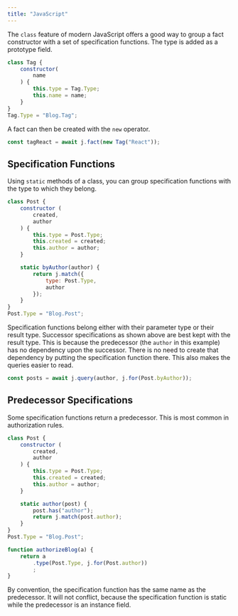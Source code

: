 ```yaml
---
title: "JavaScript"
---
```


The `class` feature of modern JavaScript offers a good way to group a fact constructor with a set of specification functions.
The type is added as a prototype field.

```javascript
class Tag {
    constructor(
        name
    ) {
        this.type = Tag.Type;
        this.name = name;
    }
}
Tag.Type = "Blog.Tag";
```

A fact can then be created with the `new` operator.

```javascript
const tagReact = await j.fact(new Tag("React"));
```

## Specification Functions

Using `static` methods of a class, you can group specification functions with the type to which they belong.

```javascript
class Post {
    constructor (
        created,
        author
    ) {
        this.type = Post.Type;
        this.created = created;
        this.author = author;
    }

    static byAuthor(author) {
        return j.match({
            type: Post.Type,
            author
        });
    }
}
Post.Type = "Blog.Post";
```

Specification functions belong either with their parameter type or their result type.
Successor specifications as shown above are best kept with the result type.
This is because the predecessor (the `author` in this example) has no dependency upon the successor.
There is no need to create that dependency by putting the specification function there.
This also makes the queries easier to read.

```javascript
const posts = await j.query(author, j.for(Post.byAuthor));
```

## Predecessor Specifications

Some specification functions return a predecessor.
This is most common in authorization rules.

```javascript
class Post {
    constructor (
        created,
        author
    ) {
        this.type = Post.Type;
        this.created = created;
        this.author = author;
    }

    static author(post) {
        post.has("author");
        return j.match(post.author);
    }
}
Post.Type = "Blog.Post";

function authorizeBlog(a) {
    return a
        .type(Post.Type, j.for(Post.author))
        ;
}
```

By convention, the specification function has the same name as the predecessor.
It will not conflict, because the specification function is static while the predecessor is an instance field.